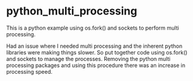 # python_multi_processing
This is a python example using os.fork() and sockets to perform multi processing.

Had an issue where I needed multi processing and the inherent python libraries were making things slower.
So put together code using os.fork() and sockets to manage the processes.
Removing the python multi processing packages and using this procedure there was an increase in processing speed.

